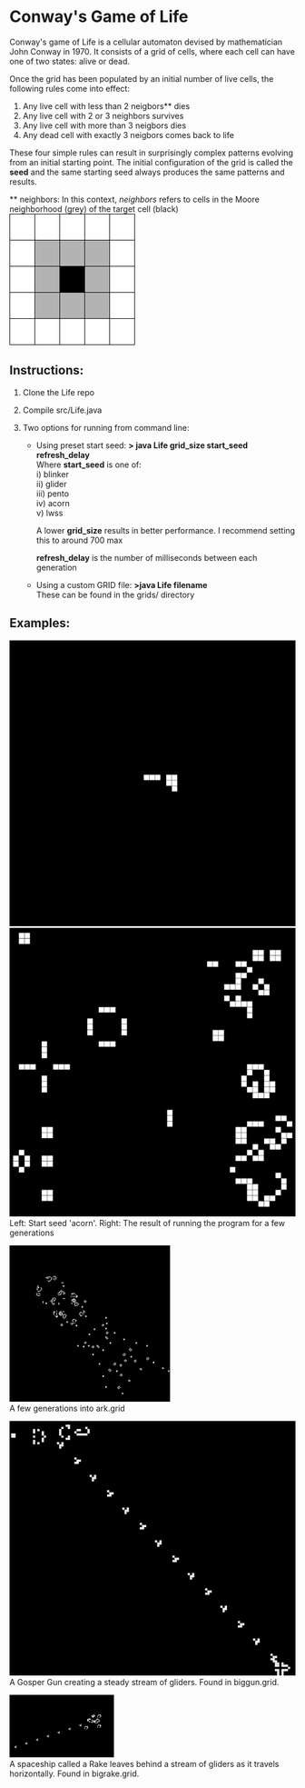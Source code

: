 Conway's Game of Life
======================
Conway's game of Life is a cellular automaton devised by mathematician John Conway in 1970. It consists of a grid of cells, where each
cell can have one of two states: alive or dead.

Once the grid has been populated by an initial number of live cells, the following rules come into effect:
  1. Any live cell with less than 2 neigbors** dies
  2. Any live cell with 2 or 3 neighbors survives
  3. Any live cell with more than 3 neigbors dies
  4. Any dead cell with exactly 3 neigbors comes back to life

These four simple rules can result in surprisingly complex patterns evolving from an initial starting point.
The initial configuration of the grid is called the **seed** and the same starting seed always produces the same patterns and results.

** neighbors: In this context, _neighbors_ refers to cells in the Moore neighborhood (grey) of the target cell (black)
![moore](img/moore_n.png "Moore neigborhood of a cell")

Instructions:
-------------
 1. Clone the Life repo
 2. Compile src/Life.java
 3. Two options for running from command line:

    + Using preset start seed: **\> java Life grid_size start_seed refresh_delay**  
       Where **start_seed** is one of:  
         i)   blinker  
         ii)  glider  
         iii) pento  
         iv)  acorn  
         v)   lwss  

      A lower **grid_size** results in better performance. I recommend setting this to around 700 max  

      **refresh_delay** is the number of milliseconds between each generation

    + Using a custom GRID file:  **\>java Life filename**  
       These can be found in the grids/ directory

Examples:
---------
![start](img/acorn_start.png "Initial start seed 'acorn'")
![later](img/acorn_later.png "A few iterations later...")   
 Left: Start seed 'acorn'. Right: The result of running the program for a few generations  

![ark](img/ark.png "ark.grid")  
 A few generations into ark.grid  

![gun](img/gun.png "gun.grid")  
A Gosper Gun creating a steady stream of gliders. Found in biggun.grid.  

![rake](img/rake.png "rake.grid")  
A spaceship called a Rake leaves behind a stream of gliders as it travels horizontally. Found in bigrake.grid.  